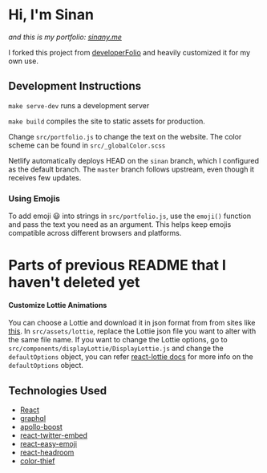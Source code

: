 # Hi, I'm Sinan

*and this is my portfolio: [sinany.me](sinany.me)*

I forked this project from [developerFolio](https://github.com/saadpasta/developerFolio) and heavily customized it for my own use.

## Development Instructions

`make serve-dev` runs a development server

`make build` compiles the site to static assets for production.

Change `src/portfolio.js` to change the text on the website. The color scheme
can be found in `src/_globalColor.scss`

Netlify automatically deploys HEAD on the `sinan` branch, which I configured as
the default branch. The `master` branch follows upstream, even though it
receives few updates.

### Using Emojis

To add emoji 😃 into strings in `src/portfolio.js`, use the `emoji()` function and pass the text you need as an argument. This helps keep emojis compatible across different browsers and platforms.

# Parts of previous README that I haven't deleted yet

#### Customize Lottie Animations

You can choose a Lottie and download it in json format from from sites like [this](https://lottiefiles.com/). In `src/assets/lottie`, replace the Lottie json file you want to alter with the same file name. If you want to change the Lottie options, go to `src/components/displayLottie/DisplayLottie.js` and change the `defaultOptions` object, you can refer [react-lottie docs](https://www.npmjs.com/package/react-lottie) for more info on the `defaultOptions` object.

## Technologies Used

- [React](https://reactjs.org/)
- [graphql](https://graphql.org/)
- [apollo-boost](https://www.apollographql.com/docs/react/get-started/)
- [react-twitter-embed](https://github.com/saurabhnemade/react-twitter-embed)
- [react-easy-emoji](https://github.com/appfigures/react-easy-emoji)
- [react-headroom](https://github.com/KyleAMathews/react-headroom)
- [color-thief](https://github.com/lokesh/color-thief)
